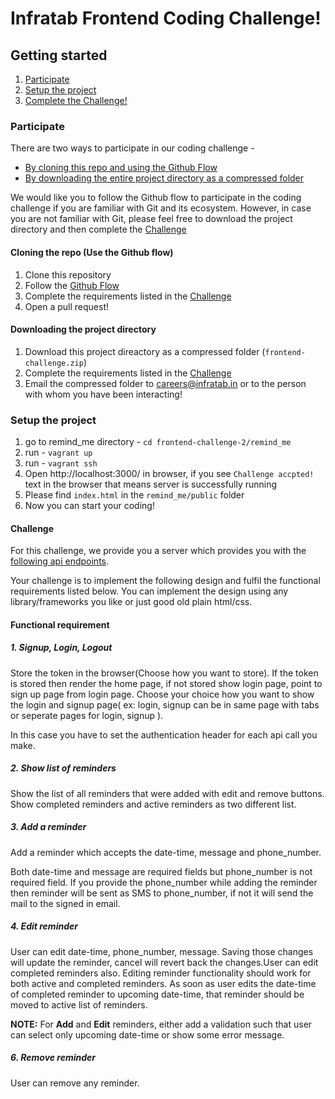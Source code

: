 # Infratab Frontend Coding Challenge!

## Getting started
1. [Participate](#participate)
2. [Setup the project](#setup-the-project)
3. [Complete the Challenge!](#challenge)

### Participate
There are two ways to participate in our coding challenge -
- [By cloning this repo and using the Github Flow](#cloning-the-repo-use-the-github-flow)
- [By downloading the entire project directory as a compressed folder](#downloading-the-project-directory)

We would like you to follow the Github flow to participate in the coding challenge if you are familiar with Git and its ecosystem. However, in case you are not familiar with Git, please feel free to download the project directory and then complete the [Challenge](#challenge)

#### Cloning the repo (Use the Github flow)
1. Clone this repository
2. Follow the [Github Flow](https://guides.github.com/introduction/flow/)
3. Complete the requirements listed in the [Challenge](#challenge)
4. Open a pull request!

#### Downloading the project directory
1. Download this project direactory as a compressed folder (`frontend-challenge.zip`)
2. Complete the requirements listed in the [Challenge](#challenge)
3. Email the compressed folder to careers@infratab.in or to the person with whom you have been interacting!

### Setup the project
1. go to remind_me directory - `cd frontend-challenge-2/remind_me` 
2. run - `vagrant up`
3. run - `vagrant ssh`
4. Open http://localhost:3000/ in browser, if you see `Challenge accpted!` text in the browser that means server is successfully running
5. Please find `index.html` in the `remind_me/public` folder
6. Now you can start your coding!

#### Challenge
For this challenge, we provide you a server which provides you with the [following api endpoints]().

Your challenge is to implement the following design and fulfil the functional requirements listed below. You can implement the design using any library/frameworks you like or just good old plain html/css.

#### Functional requirement
##### 1. Signup, Login, Logout

Store the token in the browser(Choose how you want to store). If the token is stored then render the home page, if not stored show login page, point to sign up page from login page. Choose your choice how you want to show the login and signup page( ex: login, signup can be in same page with tabs or seperate pages for login, signup ).

In this case you have to set the authentication header for each api call you make.
      
##### 2. Show list of reminders
  Show the list of all reminders that were added with edit and remove buttons. Show completed reminders and active reminders as two different list.
  
##### 3. Add a reminder

  Add a reminder which accepts the date-time, message and phone_number.
  
  Both date-time and message are required fields but phone_number is not required field. If you provide the phone_number while adding the reminder then reminder will be sent as SMS to phone_number, if not it will send the mail to the signed in email.

##### 4. Edit reminder
  User can edit date-time, phone_number, message. Saving those changes will update the reminder, cancel will revert back the changes.User can edit completed reminders also. Editing reminder functionality should work for both active and completed reminders. As soon as user edits the date-time of completed reminder to upcoming date-time, that reminder should be moved to active list of reminders.
  
**NOTE:** For **Add** and **Edit** reminders, either add a validation such that user can select only upcoming date-time or show some error message.

##### 6. Remove reminder
 User can remove any reminder.
